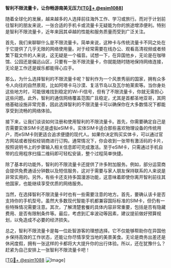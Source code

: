 **智利不限流量卡，让你畅游南美无压力[[TG💪+ @esim1088](https://t.me/s/esim1088)]**

随着全球化的发展，越来越多的人选择前往海外工作、学习或旅行。而对于计划前往智利的朋友来说，一张合适的手机卡或流量卡无疑能为你的旅途增添便利。特别是智利不限流量卡，近年来因其卓越的性能和服务质量而受到广泛关注。

首先，我们来聊聊什么是不限流量卡。简单来说，这种卡与传统流量卡不同之处在于它提供了几乎无限的网络使用量。对于经常需要在线办公、观看高清视频或者频繁下载文件的人来说，这无疑是一个福音。试想一下，在异国他乡，无论是在咖啡馆、公园还是偏远山区，只要有一张不限流量卡，你就能随时随地保持网络连接，无论是工作还是娱乐都能得心应手。

那么，为什么选择智利的不限流量卡呢？智利作为一个风景秀丽的国家，拥有众多令人向往的自然景观，比如阿塔卡马沙漠、复活节岛以及瓦尔帕莱索等。当你身处这些地方时，可能很难找到稳定的Wi-Fi信号，但有了不限流量卡，你就无需担心这些问题。此外，智利的通信网络覆盖范围广且稳定，尤其是首都圣地亚哥，其网络基础设施非常完善，因此选择智利的不限流量卡可以确保你在大多数情况下都能享受到流畅的网络体验。

接下来，让我们谈谈如何注册和使用智利的不限流量卡。首先，你需要确定自己是否需要实体SIM卡还是虚拟eSIM卡。实体SIM卡适合那些喜欢物理设备的传统用户，而eSIM卡则更适合追求便捷的现代人。如果你决定购买实体卡，可以通过官方网站或者授权经销商进行订购。通常情况下，你会收到一张带有激活码的卡片，按照说明书上的步骤输入相关信息即可完成激活。至于eSIM卡，只需通过手机自带的应用程序扫描二维码即可轻松安装，整个过程简单快捷。

除了基本的功能外，智利的不限流量卡还提供了许多附加服务。例如，部分运营商会提供免费通话分钟数以及短信服务，这对于需要与家人朋友保持联系的人来说是非常实用的。另外，有些卡还支持多国漫游功能，这意味着即使你离开智利前往其他国家，也能继续享受优质的网络服务。

当然，在选择智利不限流量卡时也有一些需要注意的地方。首先，要确认该卡是否支持你的手机型号。虽然大多数现代智能手机都兼容国际标准的SIM卡，但仍有一些特殊情况需要注意。其次，了解清楚套餐的具体内容非常重要，包括是否有隐藏费用、是否有限制条件等。最后，考虑到汇率波动等因素，建议提前做好预算规划，以免造成不必要的经济损失。

总之，智利不限流量卡是每一位赴智游客的理想选择。它不仅能够帮助你在异国他乡保持高效的工作状态，还能让你尽情享受当地的美景美食。无论是商务出差还是休闲度假，拥有一张这样的卡都将大大提升你的出行体验。所以，还在犹豫什么？赶紧为自己安排上一张智利不限流量卡吧！

[[TG💪+ @esim1088](https://t.me/s/esim1088) ![Image](https://i.postimg.cc/4NQfJmqS/Snipaste-2025-05-13-00-14-12.png)]